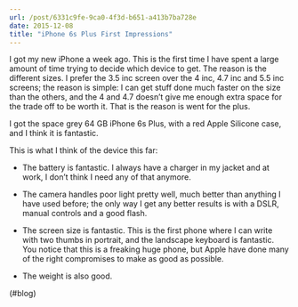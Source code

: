 ```yaml
---
url: /post/6331c9fe-9ca0-4f3d-b651-a413b7ba728e
date: 2015-12-08
title: "iPhone 6s Plus First Impressions"
---
```


I got my new iPhone a week ago. This is the first time I have spent a large amount of time trying to decide which device to get. The reason is the different sizes. I prefer the 3.5 inc screen over the 4 inc, 4.7 inc and 5.5 inc screens; the reason is simple: I can get stuff done much faster on the size than the others, and the 4 and 4.7 doesn&#8217;t give me enough extra space for the trade off to be worth it. That is the reason is went for the plus.



I got the space grey 64 GB iPhone 6s Plus, with a red Apple Silicone case, and I think it is fantastic.



This is what I think of the device this far:



  * The battery is fantastic. I always have a charger in my jacket and at work, I don&#8217;t think I need any of that anymore. 

  * The camera handles poor light pretty well, much better than anything I have used before; the only way I get any better results is with a DSLR, manual controls and a good flash. 

  * The screen size is fantastic. This is the first phone where I can write with two thumbs in portrait, and the landscape keyboard is fantastic. You notice that this is a freaking huge phone, but Apple have done many of the right compromises to make as good as possible.

  * The weight is also good.



(#blog)